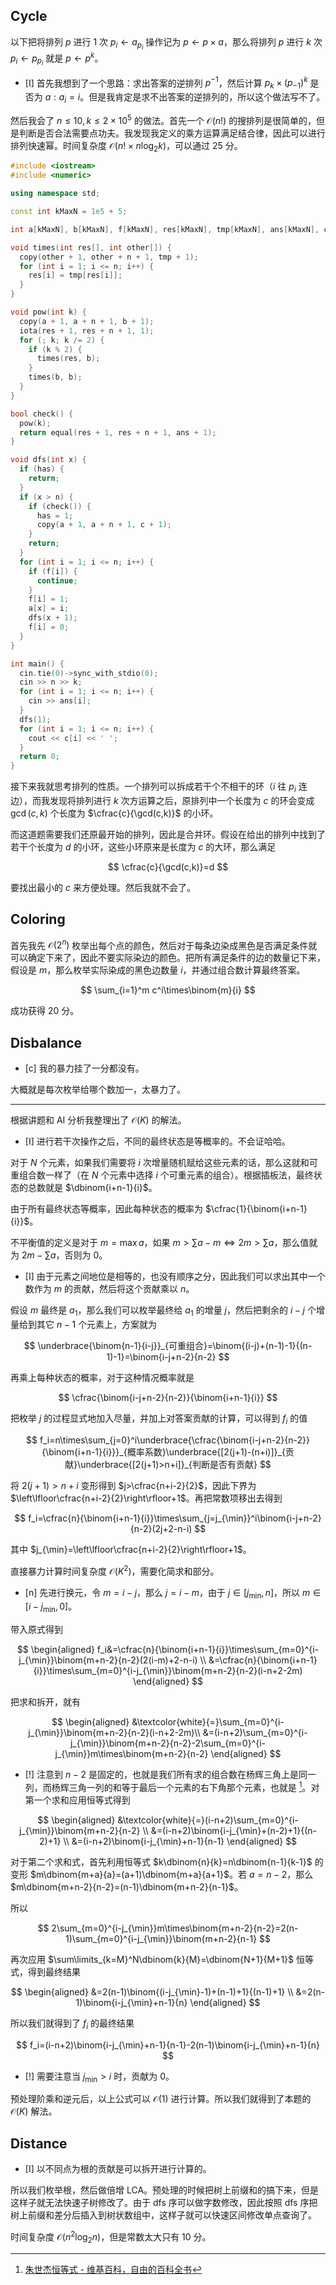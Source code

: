 ## Cycle

以下把将排列 $p$ 进行 $1$ 次 $p_i\gets a_{p_i}$ 操作记为 $p\gets p\times a$，那么将排列 $p$ 进行 $k$ 次 $p_i\gets p_{p_i}$ 就是 $p\gets p^k$。

- [I] 首先我想到了一个思路：求出答案的逆排列 $p^{-1}$，然后计算 $p_k\times \left(p_{-1}\right)^k$ 是否为 $a:a_i=i$。但是我肯定是求不出答案的逆排列的，所以这个做法写不了。

然后我会了 $n\le 10,k\le 2\times 10^5$ 的做法。首先一个 $\mathcal O(n!)$ 的搜排列是很简单的，但是判断是否合法需要点功夫。我发现我定义的乘方运算满足结合律，因此可以进行排列快速幂。时间复杂度 $\mathcal O(n!\times n\log_2 k)$，可以通过 $25$ 分。

```cpp
#include <iostream>
#include <numeric>

using namespace std;

const int kMaxN = 1e5 + 5;

int a[kMaxN], b[kMaxN], f[kMaxN], res[kMaxN], tmp[kMaxN], ans[kMaxN], c[kMaxN], n, k, has;

void times(int res[], int other[]) {
  copy(other + 1, other + n + 1, tmp + 1);
  for (int i = 1; i <= n; i++) {
    res[i] = tmp[res[i]];
  }
}

void pow(int k) {
  copy(a + 1, a + n + 1, b + 1);
  iota(res + 1, res + n + 1, 1);
  for (; k; k /= 2) {
    if (k % 2) {
      times(res, b);
    }
    times(b, b);
  }
}

bool check() {
  pow(k);
  return equal(res + 1, res + n + 1, ans + 1);
}

void dfs(int x) {
  if (has) {
    return;
  }
  if (x > n) {
    if (check()) {
      has = 1;
      copy(a + 1, a + n + 1, c + 1);    
    }
    return;
  }
  for (int i = 1; i <= n; i++) {
    if (f[i]) {
      continue;
    }
    f[i] = 1;
    a[x] = i;
    dfs(x + 1);
    f[i] = 0;
  }
}

int main() {
  cin.tie(0)->sync_with_stdio(0);
  cin >> n >> k;
  for (int i = 1; i <= n; i++) {
    cin >> ans[i];
  }
  dfs(1);
  for (int i = 1; i <= n; i++) {
    cout << c[i] << ' ';
  }
  return 0;
}
```

接下来我就思考排列的性质。一个排列可以拆成若干个不相干的环（$i$ 往 $p_i$ 连边），而我发现将排列进行 $k$ 次方运算之后，原排列中一个长度为 $c$ 的环会变成 $\gcd(c,k)$ 个长度为 $\cfrac{c}{\gcd(c,k)}$ 的小环。

而这道题需要我们还原最开始的排列，因此是合并环。假设在给出的排列中找到了若干个长度为 $d$ 的小环，这些小环原来是长度为 $c$ 的大环，那么满足

$$
\cfrac{c}{\gcd(c,k)}=d
$$

要找出最小的 $c$ 来方便处理。然后我就不会了。

## Coloring

首先我先 $\mathcal O(2^n)$ 枚举出每个点的颜色，然后对于每条边染成黑色是否满足条件就可以确定下来了，因此不要实际染边的颜色。把所有满足条件的边的数量记下来，假设是 $m$，那么枚举实际染成的黑色边数量 $i$，并通过组合数计算最终答案。

$$
\sum_{i=1}^m c^i\times\binom{m}{i}
$$

成功获得 $20$ 分。

## Disbalance

- [c] 我的暴力挂了一分都没有。

大概就是每次枚举给哪个数加一，太暴力了。

---

根据讲题和 AI 分析我整理出了 $\mathcal O(K)$ 的解法。

- [I] 进行若干次操作之后，不同的最终状态是等概率的。不会证哈哈。

对于 $N$ 个元素，如果我们需要将 $i$ 次增量随机赋给这些元素的话，那么这就和可重组合数一样了（在 $N$ 个元素中选择 $i$ 个可重元素的组合）。根据插板法，最终状态的总数就是 $\dbinom{i+n-1}{i}$。

由于所有最终状态等概率，因此每种状态的概率为 $\cfrac{1}{\binom{i+n-1}{i}}$。

不平衡值的定义是对于 $m=\max a$，如果 $m>\sum a-m\Leftrightarrow 2m>\sum a$，那么值就为 $2m-\sum a$，否则为 $0$。

- [I] 由于元素之间地位是相等的，也没有顺序之分，因此我们可以求出其中一个数作为 $m$ 的贡献，然后将这个贡献乘以 $n$。

假设 $m$ 最终是 $a_1$，那么我们可以枚举最终给 $a_1$ 的增量 $j$，然后把剩余的 $i-j$ 个增量给到其它 $n-1$ 个元素上，方案就为

$$
\underbrace{\binom{n-1}{i-j}}_{可重组合}=\binom{(i-j)+(n-1)-1}{(n-1)-1}=\binom{i-j+n-2}{n-2}
$$

再乘上每种状态的概率，对于这种情况概率就是

$$
\cfrac{\binom{i-j+n-2}{n-2}}{\binom{i+n-1}{i}}
$$

把枚举 $j$ 的过程显式地加入尽量，并加上对答案贡献的计算，可以得到 $f_i$ 的值

$$
f_i=n\times\sum_{j=0}^i\underbrace{\cfrac{\binom{i-j+n-2}{n-2}}{\binom{i+n-1}{i}}}_{概率系数}\underbrace{[2(j+1)-(n+i)]}_{贡献}\underbrace{[2(j+1)>n+i]}_{判断是否有贡献}
$$

将 $2(j+1)>n+i$ 变形得到 $j>\cfrac{n+i-2}{2}$，因此下界为 $\left\lfloor\cfrac{n+i-2}{2}\right\rfloor+1$。再把常数项移出去得到

$$
f_i=\cfrac{n}{\binom{i+n-1}{i}}\times\sum_{j=j_{\min}}^i\binom{i-j+n-2}{n-2}(2j+2-n-i)
$$

其中 $j_{\min}=\left\lfloor\cfrac{n+i-2}{2}\right\rfloor+1$。

直接暴力计算时间复杂度 $\mathcal O(K^2)$，需要化简求和部分。

- [n] 先进行换元，令 $m=i-j$，那么 $j=i-m$，由于 $j\in [j_{\min},n]$，所以 $m\in [i-j_{\min},0]$。

带入原式得到

$$
\begin{aligned}
f_i&=\cfrac{n}{\binom{i+n-1}{i}}\times\sum_{m=0}^{i-j_{\min}}\binom{m+n-2}{n-2}(2(i-m)+2-n-i) \\
&=\cfrac{n}{\binom{i+n-1}{i}}\times\sum_{m=0}^{i-j_{\min}}\binom{m+n-2}{n-2}(i-n+2-2m)
\end{aligned}
$$

把求和拆开，就有

$$
\begin{aligned}
&\textcolor{white}{=}\sum_{m=0}^{i-j_{\min}}\binom{m+n-2}{n-2}(i-n+2-2m)\\
&=(i-n+2)\sum_{m=0}^{i-j_{\min}}\binom{m+n-2}{n-2}-2\sum_{m=0}^{i-j_{\min}}m\times\binom{m+n-2}{n-2}
\end{aligned}
$$

- [!] 注意到 $n-2$ 是固定的，也就是我们所有求的组合数在杨辉三角上是同一列，而杨辉三角一列的和等于最后一个元素的右下角那个元素，也就是 [^1]。对第一个求和应用恒等式得到

$$
\begin{aligned}
&\textcolor{white}{=}(i-n+2)\sum_{m=0}^{i-j_{\min}}\binom{m+n-2}{n-2} \\
&=(i-n+2)\binom{i-j_{\min}+(n-2)+1}{(n-2)+1} \\
&=(i-n+2)\binom{i-j_{\min}+n-1}{n-1}
\end{aligned}
$$

对于第二个求和式，首先利用恒等式 $k\dbinom{n}{k}=n\dbinom{n-1}{k-1}$ 的变形 $m\dbinom{m+a}{a}=(a+1)\dbinom{m+a}{a+1}$。若 $a=n-2$，那么 $m\dbinom{m+n-2}{n-2}=(n-1)\dbinom{m+n-2}{n-1}$。

所以 

$$
2\sum_{m=0}^{i-j_{\min}}m\times\binom{m+n-2}{n-2}=2(n-1)\sum_{m=0}^{i-j_{\min}}\binom{m+n-2}{n-1}
$$

再次应用 $\sum\limits_{k=M}^N\dbinom{k}{M}=\dbinom{N+1}{M+1}$ 恒等式，得到最终结果

$$
\begin{aligned}
&=2(n-1)\binom{(i-j_{\min}-1)+(n-1)+1}{(n-1)+1} \\
&=2(n-1)\binom{i-j_{\min}+n-1}{n}
\end{aligned}
$$

所以我们就得到了 $f_i$ 的最终结果

$$
f_i=(i-n+2)\binom{i-j_{\min}+n-1}{n-1}-2(n-1)\binom{i-j_{\min}+n-1}{n}
$$

- [!] 需要注意当 $j_{\min}>i$ 时，贡献为 $0$。

预处理阶乘和逆元后，以上公式可以 $\mathcal O(1)$ 进行计算。所以我们就得到了本题的 $\mathcal O(K)$ 解法。

[^1]: [朱世杰恒等式 - 维基百科，自由的百科全书](https://zh.wikipedia.org/wiki/%E6%9C%B1%E4%B8%96%E6%9D%B0%E6%81%92%E7%AD%89%E5%BC%8F)

## Distance

- [I] 以不同点为根的贡献是可以拆开进行计算的。

所以我们枚举根，然后做倍增 LCA。预处理的时候把树上前缀和的搞下来，但是这样子就无法快速子树修改了。由于 dfs 序可以做字数修改，因此按照 dfs 序把树上前缀和差分后插入到树状数组中，这样子就可以快速区间修改单点查询了。

时间复杂度 $\mathcal O(n^2\log_2 n)$，但是常数太大只有 $10$ 分。
